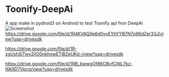 # Toonify-DeepAi

A app make in pydroid3 on Android to test Toonify api fron DeepAi
![Screenshot](screenshot.png)
https://drive.google.com/file/d/1R4KVAQ9e6d0vyEYhYYB7N7o96dZer33J/view?usp=drivesdk

https://drive.google.com/file/d/1R-zgUshSiTwy2jIO0nkhnwETjB2eUKd-/view?usp=drivesdk

https://drive.google.com/file/d/1RB_bwwgOf86CBvfCiNL7kz-NA9D7Vpcg/view?usp=drivesdk
